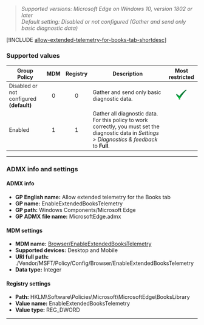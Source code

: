 <!-- ## Allow extended telemetry for the Books tab -->
>*Supported versions: Microsoft Edge on Windows 10, version 1802 or later*<br>
>*Default setting:  Disabled or not configured (Gather and send only basic diagnostic data)*

[!INCLUDE [allow-extended-telemetry-for-books-tab-shortdesc](../shortdesc/allow-extended-telemetry-for-books-tab-shortdesc.md)]

### Supported values

|Group Policy  |MDM |Registry |Description |Most restricted |
|---|:---:|:---:|---|:---:|
|Disabled or not configured<br>**(default)** |0 |0 |Gather and send only basic diagnostic data. |![Most restricted value](../images/check-gn.png) |
|Enabled |1 |1 |Gather all diagnostic data. For this policy to work correctly, you must set the diagnostic data in _Settings > Diagnostics & feedback_ to **Full**. | |
---

### ADMX info and settings

#### ADMX info
- **GP English name:** Allow extended telemetry for the Books tab
- **GP name:** EnableExtendedBooksTelemetry
- **GP path:** Windows Components/Microsoft Edge
- **GP ADMX file name:** MicrosoftEdge.admx

#### MDM settings
- **MDM name:** [Browser/EnableExtendedBooksTelemetry](https://docs.microsoft.com/en-us/windows/client-management/mdm/policy-csp-browser#browser-enableextendedbookstelemetry)
- **Supported devices:** Desktop and Mobile
- **URI full path:** ./Vendor/MSFT/Policy/Config/Browser/EnableExtendedBooksTelemetry
- **Data type:** Integer

#### Registry settings
- **Path:** HKLM\\Software\\Policies\\Microsoft\\MicrosoftEdge\\BooksLibrary
- **Value name:** EnableExtendedBooksTelemetry
- **Value type:** REG_DWORD


<hr>